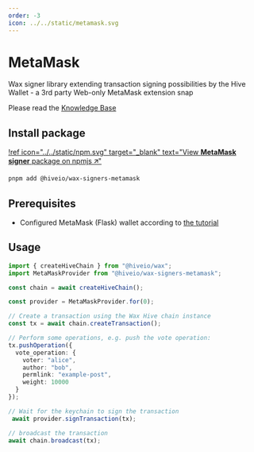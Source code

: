 ```yaml
---
order: -3
icon: ../../static/metamask.svg
---
```


# MetaMask

Wax signer library extending transaction signing possibilities by the Hive Wallet - a 3rd party Web-only MetaMask extension snap

Please read the [Knowledge Base](https://github.com/openhive-network/metamask-snap/wiki/KB#on-chain-usage)

## Install package

[!ref icon="../../static/npm.svg" target="_blank" text="View **MetaMask signer** package on npmjs 🡭"](https://npmjs.com/package/@hiveio/wax-signers-metamask)

```bash
pnpm add @hiveio/wax-signers-metamask
```

## Prerequisites

- Configured MetaMask (Flask) wallet according to [the tutorial](https://youtu.be/zKT1GXO6G-0)

## Usage

```typescript
import { createHiveChain } from "@hiveio/wax";
import MetaMaskProvider from "@hiveio/wax-signers-metamask";

const chain = await createHiveChain();

const provider = MetaMaskProvider.for(0);

// Create a transaction using the Wax Hive chain instance
const tx = await chain.createTransaction();

// Perform some operations, e.g. push the vote operation:
tx.pushOperation({
  vote_operation: {
    voter: "alice",
    author: "bob",
    permlink: "example-post",
    weight: 10000
  }
});

// Wait for the keychain to sign the transaction
 await provider.signTransaction(tx);

// broadcast the transaction
await chain.broadcast(tx);
```
